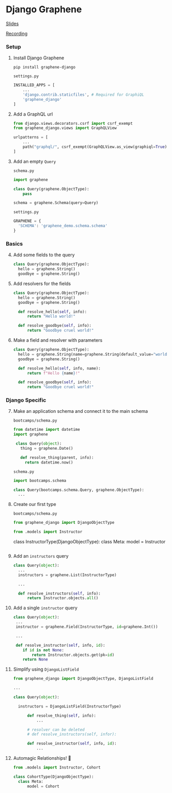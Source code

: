# Django Graphene

[Slides](https://docs.google.com/presentation/d/1VSIVg2qiLdnCGM2CWiNykEeSzUyJgF-e7iVEyTHdHCA/edit?usp=sharing)

[Recording](https://youtu.be/MNHc0j8PDnE)

### Setup

1. Install Django Graphene

   ```shell
   pip install graphene-django
   ```

   `settings.py`

   ```python
   INSTALLED_APPS = [
       ...
       'django.contrib.staticfiles', # Required for GraphiQL
       'graphene_django'
   ]
   ```

2. Add a GraphQL url

   ```python
   from django.views.decorators.csrf import csrf_exempt
   from graphene_django.views import GraphQLView

   urlpatterns = [
       ...
       path("graphql/", csrf_exempt(GraphQLView.as_view(graphiql=True))),
   ]
   ```

3. Add an empty `Query`

   `schema.py`

   ```python
   import graphene

   class Query(graphene.ObjectType):
       pass

   schema = graphene.Schema(query=Query)
   ```

   `settings.py`

   ```python
   GRAPHENE = {
     'SCHEMA': 'graphene_demo.schema.schema'
   }
   ```

### Basics

4. Add some fields to the query

   ```python
   class Query(graphene.ObjectType):
     hello = graphene.String()
     goodbye = graphene.String()
   ```

5. Add resolvers for the fields

   ```python
   class Query(graphene.ObjectType):
     hello = graphene.String()
     goodbye = graphene.String()

     def resolve_hello(self, info):
         return "Hello world!"

     def resolve_goodbye(self, info):
         return "Goodbye cruel world!"
   ```

6. Make a field and resolver with parameters

   ```python
   class Query(graphene.ObjectType):
     hello = graphene.String(name=graphene.String(default_value="world"))
     goodbye = graphene.String()

     def resolve_hello(self, info, name):
         return f"Hello {name}!"

     def resolve_goodbye(self, info):
         return "Goodbye cruel world!"
   ```

### Django Specific

7. Make an application schema and connect it to the main schema

   `bootcamps/schema.py`

   ```python
   from datetime import datetime
   import graphene

    class Query(object):
      thing = graphene.Date()

      def resolve_thing(parent, info):
        return datetime.now()
   ```

   `schema.py`

   ```python
   import bootcamps.schema

   class Query(bootcamps.schema.Query, graphene.ObjectType):
     ...
   ```

8. Create our first type

   `bootcamps/schema.py`

   ```python
   from graphene_django import DjangoObjectType

   from .models import Instructor
   ```


    class InstructorType(DjangoObjectType):
        class Meta:
            model = Instructor
    ```

9. Add an `instructors` query

   ```python
   class Query(object):
     ...
     instructors = graphene.List(InstructorType)

     ...

     def resolve_instructors(self, info):
         return Instructor.objects.all()
   ```

10. Add a single `instructor` query

    ```python
    class Query(object):
     ...
     instructor = graphene.Field(InstructorType, id=graphene.Int())

     ...

     def resolve_instructor(self, info, id):
        if id is not None:
            return Instructor.objects.get(pk=id)
        return None
    ```

11. Simplify using `DjangoListField`

    ```python
    from graphene_django import DjangoObjectType, DjangoListField

    ...

    class Query(object):

      instructors = DjangoListField(InstructorType)

          def resolve_thing(self, info):
              ...

          # resolver can be deleted
          # def resolve_instructors(self, infor):

          def resolve_instructor(self, info, id):
              ...
    ```

12. Automagic Relationships! 💖

    ```python
    from .models import Instructor, Cohort

    class CohortType(DjangoObjectType):
      class Meta:
          model = Cohort
    ```
